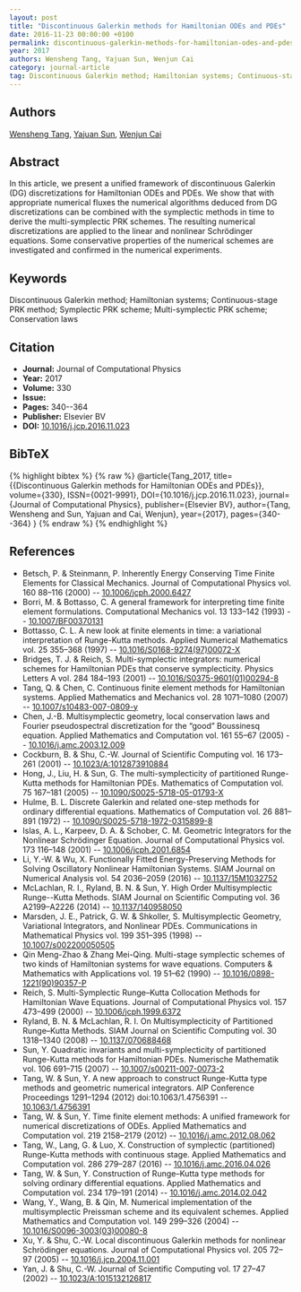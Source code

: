 ```yaml
---
layout: post
title: "Discontinuous Galerkin methods for Hamiltonian ODEs and PDEs"
date: 2016-11-23 00:00:00 +0100
permalink: discontinuous-galerkin-methods-for-hamiltonian-odes-and-pdes
year: 2017
authors: Wensheng Tang, Yajuan Sun, Wenjun Cai
category: journal-article
tag: Discontinuous Galerkin method; Hamiltonian systems; Continuous-stage PRK method; Symplectic PRK scheme; Multi-symplectic PRK scheme; Conservation laws
---
```

 
## Authors
[Wensheng Tang](authors/wensheng-tang), [Yajuan Sun](authors/yajuan-sun), [Wenjun Cai](authors/wenjun-cai)
 
## Abstract
In this article, we present a unified framework of discontinuous Galerkin (DG) discretizations for Hamiltonian ODEs and PDEs. We show that with appropriate numerical fluxes the numerical algorithms deduced from DG discretizations can be combined with the symplectic methods in time to derive the multi-symplectic PRK schemes. The resulting numerical discretizations are applied to the linear and nonlinear Schrödinger equations. Some conservative properties of the numerical schemes are investigated and confirmed in the numerical experiments.
 
## Keywords
Discontinuous Galerkin method; Hamiltonian systems; Continuous-stage PRK method; Symplectic PRK scheme; Multi-symplectic PRK scheme; Conservation laws
 
## Citation
- **Journal:** Journal of Computational Physics
- **Year:** 2017
- **Volume:** 330
- **Issue:** 
- **Pages:** 340--364
- **Publisher:** Elsevier BV
- **DOI:** [10.1016/j.jcp.2016.11.023](https://doi.org/10.1016/j.jcp.2016.11.023)
 
## BibTeX
{% highlight bibtex %}
{% raw %}
@article{Tang_2017,
  title={{Discontinuous Galerkin methods for Hamiltonian ODEs and PDEs}},
  volume={330},
  ISSN={0021-9991},
  DOI={10.1016/j.jcp.2016.11.023},
  journal={Journal of Computational Physics},
  publisher={Elsevier BV},
  author={Tang, Wensheng and Sun, Yajuan and Cai, Wenjun},
  year={2017},
  pages={340--364}
}
{% endraw %}
{% endhighlight %}
 
## References
- Betsch, P. & Steinmann, P. Inherently Energy Conserving Time Finite Elements for Classical Mechanics. Journal of Computational Physics vol. 160 88–116 (2000) -- [10.1006/jcph.2000.6427](https://doi.org/10.1006/jcph.2000.6427)
- Borri, M. & Bottasso, C. A general framework for interpreting time finite element formulations. Computational Mechanics vol. 13 133–142 (1993) -- [10.1007/BF00370131](https://doi.org/10.1007/BF00370131)
- Bottasso, C. L. A new look at finite elements in time: a variational interpretation of Runge-Kutta methods. Applied Numerical Mathematics vol. 25 355–368 (1997) -- [10.1016/S0168-9274(97)00072-X](https://doi.org/10.1016/S0168-9274(97)00072-X)
- Bridges, T. J. & Reich, S. Multi-symplectic integrators: numerical schemes for Hamiltonian PDEs that conserve symplecticity. Physics Letters A vol. 284 184–193 (2001) -- [10.1016/S0375-9601(01)00294-8](https://doi.org/10.1016/S0375-9601(01)00294-8)
- Tang, Q. & Chen, C. Continuous finite element methods for Hamiltonian systems. Applied Mathematics and Mechanics vol. 28 1071–1080 (2007) -- [10.1007/s10483-007-0809-y](https://doi.org/10.1007/s10483-007-0809-y)
- Chen, J.-B. Multisymplectic geometry, local conservation laws and Fourier pseudospectral discretization for the “good” Boussinesq equation. Applied Mathematics and Computation vol. 161 55–67 (2005) -- [10.1016/j.amc.2003.12.009](https://doi.org/10.1016/j.amc.2003.12.009)
- Cockburn, B. & Shu, C.-W. Journal of Scientific Computing vol. 16 173–261 (2001) -- [10.1023/A:1012873910884](https://doi.org/10.1023/A:1012873910884)
- Hong, J., Liu, H. & Sun, G. The multi-symplecticity of partitioned Runge-Kutta methods for Hamiltonian PDEs. Mathematics of Computation vol. 75 167–181 (2005) -- [10.1090/S0025-5718-05-01793-X](https://doi.org/10.1090/S0025-5718-05-01793-X)
- Hulme, B. L. Discrete Galerkin and related one-step methods for ordinary differential equations. Mathematics of Computation vol. 26 881–891 (1972) -- [10.1090/S0025-5718-1972-0315899-8](https://doi.org/10.1090/S0025-5718-1972-0315899-8)
- Islas, A. L., Karpeev, D. A. & Schober, C. M. Geometric Integrators for the Nonlinear Schrödinger Equation. Journal of Computational Physics vol. 173 116–148 (2001) -- [10.1006/jcph.2001.6854](https://doi.org/10.1006/jcph.2001.6854)
- Li, Y.-W. & Wu, X. Functionally Fitted Energy-Preserving Methods for Solving Oscillatory Nonlinear Hamiltonian Systems. SIAM Journal on Numerical Analysis vol. 54 2036–2059 (2016) -- [10.1137/15M1032752](https://doi.org/10.1137/15M1032752)
- McLachlan, R. I., Ryland, B. N. & Sun, Y. High Order Multisymplectic Runge--Kutta Methods. SIAM Journal on Scientific Computing vol. 36 A2199–A2226 (2014) -- [10.1137/140958050](https://doi.org/10.1137/140958050)
- Marsden, J. E., Patrick, G. W. & Shkoller, S. Multisymplectic Geometry, Variational Integrators, and Nonlinear PDEs. Communications in Mathematical Physics vol. 199 351–395 (1998) -- [10.1007/s002200050505](https://doi.org/10.1007/s002200050505)
- Qin Meng-Zhao & Zhang Mei-Qing. Multi-stage symplectic schemes of two kinds of Hamiltonian systems for wave equations. Computers &amp; Mathematics with Applications vol. 19 51–62 (1990) -- [10.1016/0898-1221(90)90357-P](https://doi.org/10.1016/0898-1221(90)90357-P)
- Reich, S. Multi-Symplectic Runge–Kutta Collocation Methods for Hamiltonian Wave Equations. Journal of Computational Physics vol. 157 473–499 (2000) -- [10.1006/jcph.1999.6372](https://doi.org/10.1006/jcph.1999.6372)
- Ryland, B. N. & McLachlan, R. I. On Multisymplecticity of Partitioned Runge–Kutta Methods. SIAM Journal on Scientific Computing vol. 30 1318–1340 (2008) -- [10.1137/070688468](https://doi.org/10.1137/070688468)
- Sun, Y. Quadratic invariants and multi-symplecticity of partitioned Runge-Kutta methods for Hamiltonian PDEs. Numerische Mathematik vol. 106 691–715 (2007) -- [10.1007/s00211-007-0073-2](https://doi.org/10.1007/s00211-007-0073-2)
- Tang, W. & Sun, Y. A new approach to construct Runge-Kutta type methods and geometric numerical integrators. AIP Conference Proceedings 1291–1294 (2012) doi:10.1063/1.4756391 -- [10.1063/1.4756391](https://doi.org/10.1063/1.4756391)
- Tang, W. & Sun, Y. Time finite element methods: A unified framework for numerical discretizations of ODEs. Applied Mathematics and Computation vol. 219 2158–2179 (2012) -- [10.1016/j.amc.2012.08.062](https://doi.org/10.1016/j.amc.2012.08.062)
- Tang, W., Lang, G. & Luo, X. Construction of symplectic (partitioned) Runge-Kutta methods with continuous stage. Applied Mathematics and Computation vol. 286 279–287 (2016) -- [10.1016/j.amc.2016.04.026](https://doi.org/10.1016/j.amc.2016.04.026)
- Tang, W. & Sun, Y. Construction of Runge–Kutta type methods for solving ordinary differential equations. Applied Mathematics and Computation vol. 234 179–191 (2014) -- [10.1016/j.amc.2014.02.042](https://doi.org/10.1016/j.amc.2014.02.042)
- Wang, Y., Wang, B. & Qin, M. Numerical implementation of the multisymplectic Preissman scheme and its equivalent schemes. Applied Mathematics and Computation vol. 149 299–326 (2004) -- [10.1016/S0096-3003(03)00080-8](https://doi.org/10.1016/S0096-3003(03)00080-8)
- Xu, Y. & Shu, C.-W. Local discontinuous Galerkin methods for nonlinear Schrödinger equations. Journal of Computational Physics vol. 205 72–97 (2005) -- [10.1016/j.jcp.2004.11.001](https://doi.org/10.1016/j.jcp.2004.11.001)
- Yan, J. & Shu, C.-W. Journal of Scientific Computing vol. 17 27–47 (2002) -- [10.1023/A:1015132126817](https://doi.org/10.1023/A:1015132126817)

